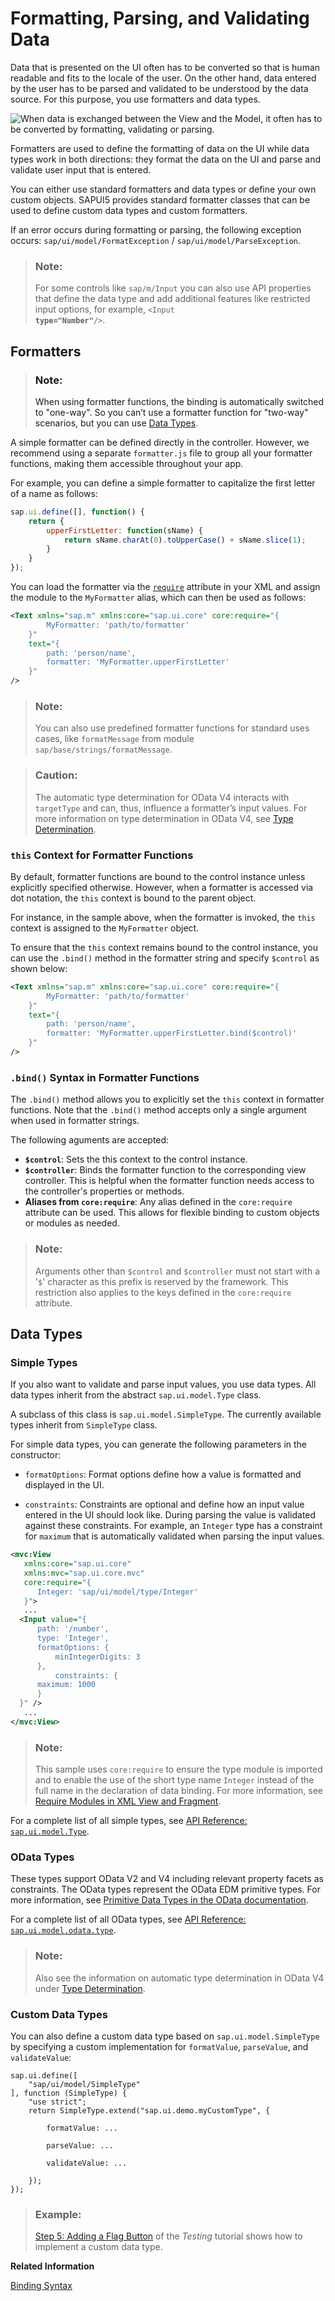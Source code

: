 <!-- loio07e4b920f5734fd78fdaa236f26236d8 -->

# Formatting, Parsing, and Validating Data

Data that is presented on the UI often has to be converted so that is human readable and fits to the locale of the user. On the other hand, data entered by the user has to be parsed and validated to be understood by the data source. For this purpose, you use formatters and data types.



![When data is exchanged between the View and the Model, it often has to be converted by formatting, validating or
                            parsing.](images/DataBinding_Formatter_40f0541.png)

Formatters are used to define the formatting of data on the UI while data types work in both directions: they format the data on the UI and parse and validate user input that is entered.

You can either use standard formatters and data types or define your own custom objects. SAPUI5 provides standard formatter classes that can be used to define custom data types and custom formatters.

If an error occurs during formatting or parsing, the following exception occurs: `sap/ui/model/FormatException` / `sap/ui/model/ParseException`.

> ### Note:  
> For some controls like `sap/m/Input` you can also use API properties that define the data type and add additional features like restricted input options, for example, <code>&lt;Input <b>type="Number"</b>/&gt;</code>.



<a name="loio07e4b920f5734fd78fdaa236f26236d8__section_rgn_hc5_xcb"/>

## Formatters

> ### Note:  
> When using formatter functions, the binding is automatically switched to "one-way". So you can’t use a formatter function for "two-way" scenarios, but you can use [Data Types](formatting-parsing-and-validating-data-07e4b92.md#loio07e4b920f5734fd78fdaa236f26236d8__section_DataTypes).

A simple formatter can be defined directly in the controller. However, we recommend using a separate `formatter.js` file to group all your formatter functions, making them accessible throughout your app.

For example, you can define a simple formatter to capitalize the first letter of a name as follows:

```js
sap.ui.define([], function() {
    return {
        upperFirstLetter: function(sName) {
            return sName.charAt(0).toUpperCase() + sName.slice(1);
        }
    }
});
```

You can load the formatter via the [`require`](require-modules-in-xml-view-and-fragment-b11d853.md) attribute in your XML and assign the module to the `MyFormatter` alias, which can then be used as follows:

```xml
<Text xmlns="sap.m" xmlns:core="sap.ui.core" core:require="{
		MyFormatter: 'path/to/formatter'
	}"
	text="{
		path: 'person/name',
		formatter: 'MyFormatter.upperFirstLetter'
    }"
/>
```

> ### Note:  
> You can also use predefined formatter functions for standard uses cases, like `formatMessage` from module `sap/base/strings/formatMessage`.

> ### Caution:  
> The automatic type determination for OData V4 interacts with `targetType` and can, thus, influence a formatter’s input values. For more information on type determination in OData V4, see [Type Determination](type-determination-53cdd55.md).



### `this` Context for Formatter Functions

By default, formatter functions are bound to the control instance unless explicitly specified otherwise. However, when a formatter is accessed via dot notation, the `this` context is bound to the parent object.

For instance, in the sample above, when the formatter is invoked, the `this` context is assigned to the `MyFormatter` object.

To ensure that the `this` context remains bound to the control instance, you can use the `.bind()` method in the formatter string and specify `$control` as shown below:

```xml
<Text xmlns="sap.m" xmlns:core="sap.ui.core" core:require="{
		MyFormatter: 'path/to/formatter'
	}"
	text="{
		path: 'person/name',
		formatter: 'MyFormatter.upperFirstLetter.bind($control)'
    }"
/>
```



### `.bind()` Syntax in Formatter Functions

The `.bind()` method allows you to explicitly set the `this` context in formatter functions. Note that the `.bind()` method accepts only a single argument when used in formatter strings.

The following aguments are accepted:

-   **`$control`**: Sets the this context to the control instance.
-   **`$controller`**: Binds the formatter function to the corresponding view controller. This is helpful when the formatter function needs access to the controller's properties or methods.
-   **Aliases from `core:require`**: Any alias defined in the `core:require` attribute can be used. This allows for flexible binding to custom objects or modules as needed.

> ### Note:  
> Arguments other than `$control` and `$controller` must not start with a '`$`' character as this prefix is reserved by the framework. This restriction also applies to the keys defined in the `core:require` attribute.



<a name="loio07e4b920f5734fd78fdaa236f26236d8__section_DataTypes"/>

## Data Types



### Simple Types

If you also want to validate and parse input values, you use data types. All data types inherit from the abstract `sap.ui.model.Type` class.

A subclass of this class is `sap.ui.model.SimpleType`. The currently available types inherit from `SimpleType` class.

For simple data types, you can generate the following parameters in the constructor:

-   `formatOptions`: Format options define how a value is formatted and displayed in the UI.

-   `constraints`: Constraints are optional and define how an input value entered in the UI should look like. During parsing the value is validated against these constraints. For example, an `Integer` type has a constraint for `maximum` that is automatically validated when parsing the input values.


```xml
<mvc:View 
   xmlns:core="sap.ui.core" 
   xmlns:mvc="sap.ui.core.mvc" 
   core:require="{
      Integer: 'sap/ui/model/type/Integer'
   }">
   ...
  <Input value="{
      path: '/number',
      type: 'Integer',
      formatOptions: {
          minIntegerDigits: 3
      },
          constraints: {
      maximum: 1000
      }
  }" />
   ...
</mvc:View>
```

> ### Note:  
> This sample uses `core:require` to ensure the type module is imported and to enable the use of the short type name `Integer` instead of the full name in the declaration of data binding. For more information, see [Require Modules in XML View and Fragment](require-modules-in-xml-view-and-fragment-b11d853.md).

For a complete list of all simple types, see [API Reference: `sap.ui.model.Type`](https://ui5.sap.com/#/api/sap.ui.model.type/overview). 



### OData Types

These types support OData V2 and V4 including relevant property facets as constraints. The OData types represent the OData EDM primitive types. For more information, see [Primitive Data Types in the OData documentation](http://www.odata.org/documentation/odata-version-2-0/overview/).

For a complete list of all OData types, see [API Reference: `sap.ui.model.odata.type`](https://ui5.sap.com/#/api/sap.ui.model.odata.type). 

> ### Note:  
> Also see the information on automatic type determination in OData V4 under [Type Determination](type-determination-53cdd55.md).



### Custom Data Types

You can also define a custom data type based on `sap.ui.model.SimpleType` by specifying a custom implementation for `formatValue`, `parseValue`, and `validateValue`:

```
sap.ui.define([
    "sap/ui/model/SimpleType"
], function (SimpleType) {
    "use strict";
    return SimpleType.extend("sap.ui.demo.myCustomType", {

        formatValue: ...

        parseValue: ...

        validateValue: ...

    });
});
```

> ### Example:  
> [Step 5: Adding a Flag Button](../03_Get-Started/step-5-adding-a-flag-button-69a25bf.md) of the *Testing* tutorial shows how to implement a custom data type.

**Related Information**  


[Binding Syntax](binding-syntax-e2e6f41.md "You bind UI elements to data of a data source by defining a binding path to the model that represents the data source in the app.")

